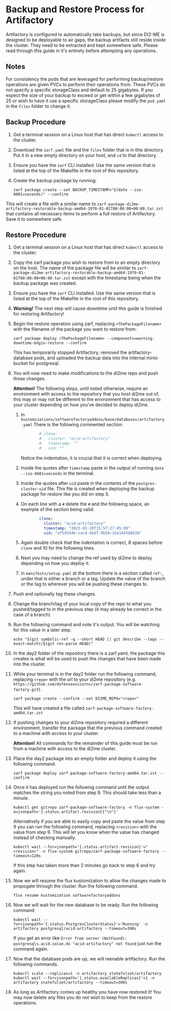 # Backup and Restore Process for Artifactory

Artifactory is configured to automatically take backups, but since DI2-ME is designed to be deployable to air gaps, the backup artifacts still reside inside the cluster. They need to be extracted and kept somewhere safe. Please read through this guide in it's entirety before attempting any operations.

## Notes

For consistency the pods that are leveraged for performing backup/restore operations are given PVCs to perform their operations from. These PVCs do not specify a specific storageClass and default to 25 gigabytes. If you expect the size of your backup to exceed or get within a few gigabytes of 25 or wish to have it use a specific storageClass please modify the `pod.yaml` in the `files` folder to change it.

## Backup Procedure

1. Get a terminal session on a Linux host that has direct `kubectl` access to the cluster.
1. Download the `zarf.yaml` file and the `files` folder that is in this directory. Put it in a new empty directory on your host, and `cd` to that directory.
1. Ensure you have the `zarf` CLI installed. Use the same version that is listed at the top of the Makefile in the root of this repository.
1. Create the backup package by running:

    ```shell
    zarf package create --set BACKUP_TIMESTAMP="$(date --iso-8601=seconds)" --confirm
    ```

This will create a file with a similar name to `zarf-package-di2me-artifactory-restorable-backup-amd64-1970-01-01T00:00:00+00:00.tar.zst` that contains all necessary items to perform a full restore of Artifactory. Save it to somewhere safe.

## Restore Procedure

1. Get a terminal session on a Linux host that has direct `kubectl` access to the cluster.
1. Copy the zarf package you wish to restore from to an empty directory on the host. The name of the package file will be similar to `zarf-package-di2me-artifactory-restorable-backup-amd64-1970-01-01T00:00:00+00:00.tar.zst` except with the timestamp being when the backup package was created.
1. Ensure you have the `zarf` CLI installed. Use the same version that is listed at the top of the Makefile in the root of this repository.
1. **Warning!** The next step will cause downtime until this guide is finished for restoring Artifactory!
1. Begin the restore operation using zarf, replacing `<ThePackageFilename>` with the filename of the package you want to restore from:

    ```shell
    zarf package deploy <ThePackageFilename> --components=warning-downtime-begin-restore --confirm
    ```

    This has temporarily stopped Artifactory, removed the artifactory-database pods, and uploaded the backup data into the internal minio bucket for postgresql.

1. You will now need to make modifications to the di2me repo and push those changes.

    **Attention!** The following steps, until noted otherwise, require an environment with access to the repository that you host di2me out of, this may or may not be different to the environment that has access to your cluster depending on how you've decided to deploy di2me.

    1. In `kustomizations/softwarefactoryaddons/base/databases/artifactory.yaml` There is the following commented section:

        ```yaml
                # clone:
                #   cluster: "acid-artifactory"
                #   timestamp: ""
                #   uid: ""
        ```

        Notice the indentation, it is crucial that it is correct when deploying.

    1. Inside the quotes after `timestamp` paste in the output of running `date --iso-8601=seconds` in the terminal.
    1. Inside the quotes after `uid` paste in the contents of the `postgres-cluster-uid` file. This file is created when deploying the backup package for restore like you did on step 5.
    1. On each line with a `#` delete the `#` and the following space, an example of the section being valid:

        ```yaml
                clone:
                  cluster: "acid-artifactory"
                  timestamp: "2023-03-20T15:57:27-05:00"
                  uid: "ef59344b-cacd-4bd7-9b50-2da144586638"
        ```

    1. Again double check that the indentation is correct, 8 spaces before `clone` and 10 for the following lines.
    1. Next you may need to change the ref used by di2me to deploy depending on how you deploy it.
    1. in `manifests/setup.yaml` at the bottom there is a section called `ref:`, under that is either a branch or a tag. Update the value of the branch or the tag to wherever you will be pushing these changes to.
1. Push and optionally tag these changes.
1. Change the branch/tag of your local copy of the repo to what you pushed/tagged to in the previous step (it may already be correct in the case of a branch)
1. Run the following command and note it's output. You will be watching for this value in a later step.

    ```shell
    echo "$(git symbolic-ref -q --short HEAD || git describe --tags --exact-match)/$(git rev-parse HEAD)"
    ```

1. In the day2 folder of the repository there is a zarf.yaml, the package this creates is what will be used to push the changes that have been made into the cluster.
1. While your terminal is in the day2 folder run the following command, replacing `<repo>` with the url to your di2me repository (e.g. `https://github.com/defenseunicorns/zarf-package-software-factory.git`).

    ```shell
    zarf package create --confirm --set DI2ME_REPO="<repo>"
    ```

    This will have created a file called `zarf-package-software-factory-amd64.tar.zst`

1. If pushing changes to your di2me repository required a different environment, transfer the package that the previous command created to a machine with access to your cluster.

    **Attention!** All commands for the remainder of this guide must be run from a machine with access to the di2me cluster.

1. Place the day2 package into an empty folder and deploy it using the following command.

    ```shell
    zarf package deploy zarf-package-software-factory-amd64.tar.zst --confirm
    ```

1. Once it has deployed run the following command until the output matches the string you noted from step 9. This should take less than a minute.

    ```shell
    kubectl get gitrepo zarf-package-software-factory -n flux-system -o=jsonpath='{.status.artifact.revision}{"\n"}'
    ```

    Alternatively if you are able to easily copy and paste the value from step 9 you can run the following command, replacing `<revision>` with the value from step 9. This will let you know when the value has changed instead of checking manually.

    ```shell
    kubectl wait --for=jsonpath='{.status.artifact.revision}'="<revision>" -n flux-system gitrepo/zarf-package-software-factory --timeout=120s
    ```

    If this step has taken more than 2 minutes go back to step 6 and try again.

1. Now we will resume the flux kustomization to allow the changes made to propogate through the cluster. Run the following command.

    ```shell
    flux resume kustomization softwarefactoryaddons
    ```

1. Now we will wait for the new database to be ready. Run the following command

    ```shell
    kubectl wait --for=jsonpath='{.status.PostgresClusterStatus}'='Running' -n artifactory postgresql/acid-artifactory --timeout=300s
    ```

    If you get an error like `Error from server (NotFound): postgresqls.acid.zalan.do "acid-artifactory" not found` just run the command again.

1. Now that the database pods are up, we will reenable artifactory. Run the following commands.

    ```shell
    kubectl scale --replicas=1 -n artifactory statefulset/artifactory
    kubectl wait --for=jsonpath='{.status.availableReplicas}'=1 -n artifactory statefulset/artifactory --timeout=300s
    ```

1. As long as Artifactory comes up healthy you have now restored it! You may now delete any files you do not wish to keep from the restore operations.

